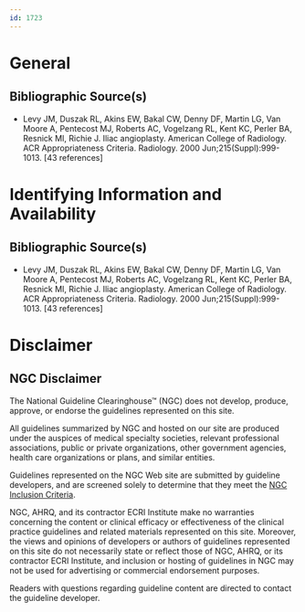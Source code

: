 ```yaml
---
id: 1723
---
```


# General

## Bibliographic Source(s)

- Levy JM, Duszak RL, Akins EW, Bakal CW, Denny DF, Martin LG, Van Moore A, Pentecost MJ, Roberts AC, Vogelzang RL, Kent KC, Perler BA, Resnick MI, Richie J. Iliac angioplasty. American College of Radiology. ACR Appropriateness Criteria. Radiology. 2000 Jun;215(Suppl):999-1013. [43 references]

# Identifying Information and Availability

## Bibliographic Source(s)

- Levy JM, Duszak RL, Akins EW, Bakal CW, Denny DF, Martin LG, Van Moore A, Pentecost MJ, Roberts AC, Vogelzang RL, Kent KC, Perler BA, Resnick MI, Richie J. Iliac angioplasty. American College of Radiology. ACR Appropriateness Criteria. Radiology. 2000 Jun;215(Suppl):999-1013. [43 references]

# Disclaimer

## NGC Disclaimer

The National Guideline Clearinghouse™ (NGC) does not develop, produce, approve, or endorse the guidelines represented on this site.

All guidelines summarized by NGC and hosted on our site are produced under the auspices of medical specialty societies, relevant professional associations, public or private organizations, other government agencies, health care organizations or plans, and similar entities.

Guidelines represented on the NGC Web site are submitted by guideline developers, and are screened solely to determine that they meet the [NGC Inclusion Criteria](/help-and-about/summaries/inclusion-criteria).

NGC, AHRQ, and its contractor ECRI Institute make no warranties concerning the content or clinical efficacy or effectiveness of the clinical practice guidelines and related materials represented on this site. Moreover, the views and opinions of developers or authors of guidelines represented on this site do not necessarily state or reflect those of NGC, AHRQ, or its contractor ECRI Institute, and inclusion or hosting of guidelines in NGC may not be used for advertising or commercial endorsement purposes.

Readers with questions regarding guideline content are directed to contact the guideline developer.

